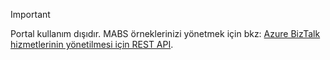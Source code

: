 > [!IMPORTANT]
> Portal kullanım dışıdır. MABS örneklerinizi yönetmek için bkz: [Azure BizTalk hizmetlerinin yönetilmesi için REST API](https://msdn.microsoft.com/library/azure/dn232347.aspx).